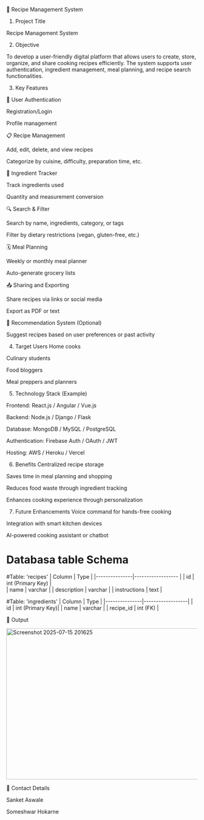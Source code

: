 📘 Recipe Management System 

1. Project Title

Recipe Management System

2. Objective

To develop a user-friendly digital platform that allows users to create, store, organize, and share cooking recipes efficiently. The system supports user authentication, ingredient management, meal planning, and recipe search functionalities.

3. Key Features

🔐 User Authentication

Registration/Login

Profile management

📋 Recipe Management

Add, edit, delete, and view recipes

Categorize by cuisine, difficulty, preparation time, etc.

🧾 Ingredient Tracker

Track ingredients used

Quantity and measurement conversion

🔍 Search & Filter

Search by name, ingredients, category, or tags

Filter by dietary restrictions (vegan, gluten-free, etc.)

🗓️ Meal Planning

Weekly or monthly meal planner

Auto-generate grocery lists

📤 Sharing and Exporting

Share recipes via links or social media

Export as PDF or text

🧠 Recommendation System (Optional)

Suggest recipes based on user preferences or past activity

4. Target Users
Home cooks

Culinary students

Food bloggers

Meal preppers and planners

5. Technology Stack (Example)

Frontend: React.js / Angular / Vue.js

Backend: Node.js / Django / Flask

Database: MongoDB / MySQL / PostgreSQL

Authentication: Firebase Auth / OAuth / JWT

Hosting: AWS / Heroku / Vercel

6. Benefits
Centralized recipe storage

Saves time in meal planning and shopping

Reduces food waste through ingredient tracking

Enhances cooking experience through personalization

7. Future Enhancements
Voice command for hands-free cooking

Integration with smart kitchen devices

AI-powered cooking assistant or chatbot

# Databasa table Schema

#Table: 'recipes'
| Column        | Type         |
|---------------|------------------ |
| id            | int (Primary Key) |    
| name          | varchar           |
| description   | varchar           |
| instructions  | text              |

#Table: 'ingredients'
| Column        | Type             |
|---------------|------------------|
| id            | int (Primary Key)|
| name          | varchar          |
| recipe_id     | int (FK)         |


📸 Output

<img width="949" height="397" alt="Screenshot 2025-07-15 201625" src="https://github.com/user-attachments/assets/8eeb0f5e-abb5-40c9-bc11-481b8af46f96" />




📌 Contact Details

Sanket Aswale

Someshwar Hokarne
